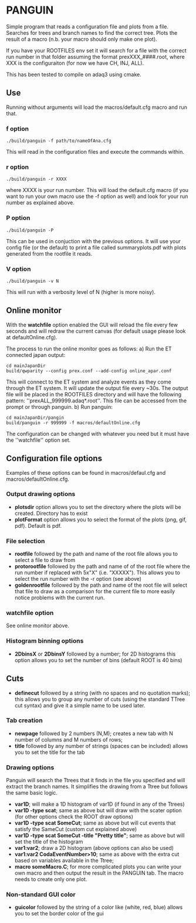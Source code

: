 # PANGUIN

Simple program that reads a configuration file and plots from a file. Searches for trees and branch names to find the correct tree. Plots the result of a macro (n.b. your macro should only make one plot). 

If you have your ROOTFILES env set it will search for a file with the correct run number in that folder assuming the format prexXXX_####.root, where XXX is the configuraiton (for now we have CH, INJ, ALL).

This has been tested to compile on adaq3 using cmake. 

## Use 
Running without arguments will load the macros/default.cfg macro and run that. 

### f option
```
./build/panguin -f path/to/nameOfAna.cfg
```
This will read in the configuration files and execute the commands within.

### r option
```
./build/panguin -r XXXX
```
  where XXXX is your run number. This will load the default.cfg macro (if you want to run your own macro use the -f option as well) and look for your run number as explained above.

### P option
```
./build/panguin -P
```
  This can be used in conjuction with the previous options. It will use your config file (or the default) to print a file called summaryplots.pdf with plots generated from the rootfile it reads. 

### V option
```
./build/panguin -v N
```
 This will run with a verbosity level of N (higher is more noisy).


## Online monitor
With the **watchfile** option enabled the GUI will reload the file every few seconds and will redraw the current canvas (for default usage please look at defaultOnline.cfg).

The process to run the online monitor goes as follows: 
a) Run the ET connected japan output:
```
cd mainJapanDir
build/qwparity --config prex.conf --add-config online_apar.conf
```
This will connect to the ET system and analyze events as they come through the ET system. It will update the output file every ~30s. The output file will be placed in the ROOTFILES directory and will have the following pattern: ''prexALL_999999.adaq*.root''. This file can be accessed from the prompt or through panguin. 
b) Run panguin:
```
cd mainJapanDir/pangin
build/panguin -r 999999 -f macros/defaultOnline.cfg
```
The configuration can be changed with whatever you need but it must have the ''watchfile'' option set. 

## Configuration file options
Examples of these options can be found in macros/defaul.cfg and macros/defaultOnline.cfg.

### Output drawing options
- **plotsdir** option allows you to set the directory where the plots will be created. Directory has to exist
- **plotFormat** option allows you to select the format of the plots (png, gif, pdf). Default is pdf.
### File selection
- **rootfile** followed by the path and name of the root file allows you to select a file to draw from
- **protorootfile** followed by the path and name of of the root file where the run number if replaced with 5x"X" (i.e. "XXXXX"). This allows you to select the run number with the -r option (see above)
- **goldenrootfile** followed by the path and name of the root file will select that file to draw as a comparison for the current file to more easily notice problems with the current run.
### watchfile option 
See online monitor above.
### Histogram binning options
- **2DbinsX** or **2DbinsY** followed by a number; for 2D histograms this option allows you to set the number of bins (default ROOT is 40 bins)
## Cuts
- **definecut** followed by a string (with no spaces and no quotation marks); this allows you to group any number of cuts (using the standard TTree cut syntax) and give it a simple name to be used later.
### Tab creation
- **newpage** followed by 2 numbers (N,M); creates a new tab with N number of columns and M numbers of rows;
- **title** followed by any number of strings (spaces can be included) allows you to set the title for the tab
### Drawing options
Panguin will search the Ttrees that it finds in the file you specified and will extract the branch names. It simplifies the drawing from a Ttree but follows the same basic logic.
- **var1D**; will make a 1D histogram of var1D (if found in any of the Ttrees)
- **var1D -type scat**; same as above but will draw with the scater option (for other options check the ROOT draw options)
- **var1D -type scat SomeCut**; same as above but will cut events that satisfy the SameCut (custom cut explained above)
- **var1D -type scat SomeCut -title "Pretty title"**; same as above but will set the title of the histogram
- **var1:var2**; draw a 2D histogram (above options can also be used)
- **var1:var2 CodaEventNumber>10**; same as above with the extra cut based on variables available in the Ttree;
- **macro someMacro.C**; for more complicated plots you can write your own macro and then output the result in the PANGUIN tab. The macro needs to create only one plot. 
### Non-standard GUI color
- **guicolor** followed by the string of a color like (white, red, blue) allows you to set the border color of the gui
### 
